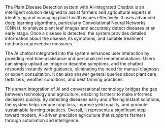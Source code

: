 The Plant Disease Detection system with AI-integrated Chatbot is an intelligent solution designed to assist farmers and agricultural experts in identifying and managing plant health issues effectively. It uses advanced deep learning algorithms, particularly Convolutional Neural Networks (CNNs), to analyze plant leaf images and accurately detect diseases at an early stage. Once a disease is detected, the system provides detailed information about the disease, its symptoms, and suitable treatment methods or preventive measures.

The AI chatbot integrated into the system enhances user interaction by providing real-time assistance and personalized recommendations. Users can simply upload an image or describe symptoms, and the chatbot responds instantly with guidance, eliminating the need for manual diagnosis or expert consultation. It can also answer general queries about plant care, fertilizers, weather conditions, and best farming practices.

This smart integration of AI and conversational technology bridges the gap between technology and agriculture, enabling farmers to make informed decisions quickly. By detecting diseases early and offering instant solutions, the system helps reduce crop loss, improve yield quality, and promote sustainable farming practices. Overall, it represents a significant step toward modern, AI-driven precision agriculture that supports farmers through automation and intelligence.
